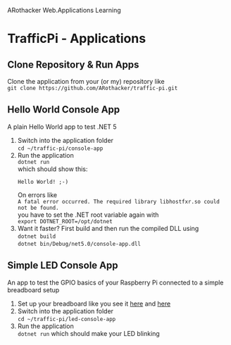 ARothacker Web.Applications Learning

# TrafficPi - Applications

## Clone Repository & Run Apps

Clone the application from your (or my) repository like  
`git clone https://github.com/ARothacker/traffic-pi.git`

## Hello World Console App

A plain Hello World app to test .NET 5

1. Switch into the application folder  
   `cd ~/traffic-pi/console-app`
2. Run the application  
   `dotnet run`  
   which should show this:
   ```
   Hello World! ;-)
   ```
   On errors like  
   `A fatal error occurred. The required library libhostfxr.so could not be found.`  
   you have to set the .NET root variable again with  
   `export DOTNET_ROOT=/opt/dotnet`
3. Want it faster? First build and then run the compiled DLL using  
   `dotnet build`  
   `dotnet bin/Debug/net5.0/console-app.dll`

## Simple LED Console App

An app to test the GPIO basics of your Raspberry Pi connected to a simple breadboard setup

1. Set up your breadboard like you see it [here](simple-led-console-app/breadboard/circuit-1.jpg) and [here](simple-led-console-app/breadboard/circuit-2.jpg)
2. Switch into the application folder  
   `cd ~/traffic-pi/led-console-app`
3. Run the application  
   `dotnet run`
   which should make your LED blinking
